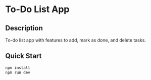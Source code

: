 # To-Do List App

## Description

To-do list app with features to add, mark as done, and delete tasks.

## Quick Start

```bash
npm install
npm run dev
```
